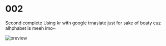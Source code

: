 # 002
Second complete
Using kr with google trnaslate just for sake of beaty cuz alhphabet is meeh imo~

![preview](https://cdn.discordapp.com/attachments/415608520440807445/794724245028077639/fullpage.png)
